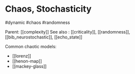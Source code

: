 # Chaos, Stochasticity

#dynamic #chaos #randomness

Parent: [[complexity]]
See also : [[criticality]], [[randomness]], [[bib_neurostochastic]], [[echo_state]]

Common chaotic models:
* [[lorenz]]
* [[henon-map]]
* [[mackey-glass]]
